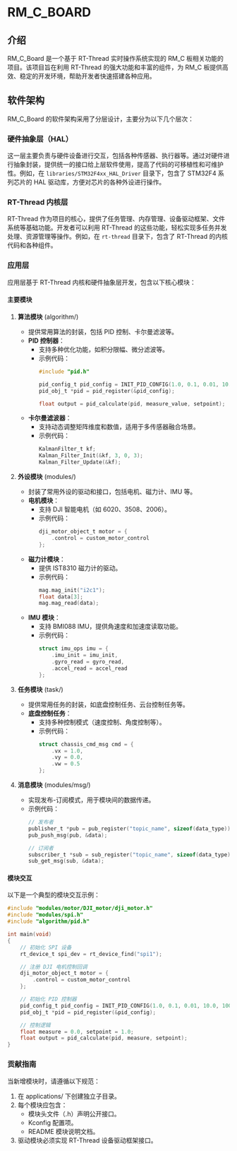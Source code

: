 
# RM_C_BOARD

## 介绍
RM_C_Board 是一个基于 RT-Thread 实时操作系统实现的 RM_C 板相关功能的项目。该项目旨在利用 RT-Thread 的强大功能和丰富的组件，为 RM_C 板提供高效、稳定的开发环境，帮助开发者快速搭建各种应用。

## 软件架构
RM_C_Board 的软件架构采用了分层设计，主要分为以下几个层次：

### 硬件抽象层（HAL）
这一层主要负责与硬件设备进行交互，包括各种传感器、执行器等。通过对硬件进行抽象封装，提供统一的接口给上层软件使用，提高了代码的可移植性和可维护性。例如，在 `libraries/STM32F4xx_HAL_Driver` 目录下，包含了 STM32F4 系列芯片的 HAL 驱动库，方便对芯片的各种外设进行操作。

### RT-Thread 内核层
RT-Thread 作为项目的核心，提供了任务管理、内存管理、设备驱动框架、文件系统等基础功能。开发者可以利用 RT-Thread 的这些功能，轻松实现多任务并发处理、资源管理等操作。例如，在 `rt-thread` 目录下，包含了 RT-Thread 的内核代码和各种组件。

### 应用层
应用层基于 RT-Thread 内核和硬件抽象层开发，包含以下核心模块：

#### 主要模块
1. **算法模块** (algorithm/)
   - 提供常用算法的封装，包括 PID 控制、卡尔曼滤波等。
   - **PID 控制器**：
     - 支持多种优化功能，如积分限幅、微分滤波等。
     - 示例代码：
       ```c
       #include "pid.h"

       pid_config_t pid_config = INIT_PID_CONFIG(1.0, 0.1, 0.01, 10.0, 100.0, PID_Integral_Limit);
       pid_obj_t *pid = pid_register(&pid_config);

       float output = pid_calculate(pid, measure_value, setpoint);
       ```
   - **卡尔曼滤波器**：
     - 支持动态调整矩阵维度和数值，适用于多传感器融合场景。
     - 示例代码：
       ```c
       KalmanFilter_t kf;
       Kalman_Filter_Init(&kf, 3, 0, 3);
       Kalman_Filter_Update(&kf);
       ```

2. **外设模块** (modules/)
   - 封装了常用外设的驱动和接口，包括电机、磁力计、IMU 等。
   - **电机模块**：
     - 支持 DJI 智能电机（如 6020、3508、2006）。
     - 示例代码：
       ```c
       dji_motor_object_t motor = {
           .control = custom_motor_control
       };
       ```
   - **磁力计模块**：
     - 提供 IST8310 磁力计的驱动。
     - 示例代码：
       ```c
       mag.mag_init("i2c1");
       float data[3];
       mag.mag_read(data);
       ```
   - **IMU 模块**：
     - 支持 BMI088 IMU，提供角速度和加速度读取功能。
     - 示例代码：
       ```c
       struct imu_ops imu = {
           .imu_init = imu_init,
           .gyro_read = gyro_read,
           .accel_read = accel_read
       };
       ```

3. **任务模块** (task/)
   - 提供常用任务的封装，如底盘控制任务、云台控制任务等。
   - **底盘控制任务**：
     - 支持多种控制模式（速度控制、角度控制等）。
     - 示例代码：
       ```c
       struct chassis_cmd_msg cmd = {
           .vx = 1.0,
           .vy = 0.0,
           .vw = 0.5
       };
       ```

4. **消息模块** (modules/msg/)
   - 实现发布-订阅模式，用于模块间的数据传递。
   - 示例代码：
     ```c
     // 发布者
     publisher_t *pub = pub_register("topic_name", sizeof(data_type));
     pub_push_msg(pub, &data);

     // 订阅者
     subscriber_t *sub = sub_register("topic_name", sizeof(data_type));
     sub_get_msg(sub, &data);
     ```

#### 模块交互
以下是一个典型的模块交互示例：
```c
#include "modules/motor/DJI_motor/dji_motor.h"
#include "modules/spi.h"
#include "algorithm/pid.h"

int main(void)
{
    // 初始化 SPI 设备
    rt_device_t spi_dev = rt_device_find("spi1");

    // 注册 DJI 电机控制回调
    dji_motor_object_t motor = {
        .control = custom_motor_control
    };

    // 初始化 PID 控制器
    pid_config_t pid_config = INIT_PID_CONFIG(1.0, 0.1, 0.01, 10.0, 100.0, PID_Integral_Limit);
    pid_obj_t *pid = pid_register(&pid_config);

    // 控制逻辑
    float measure = 0.0, setpoint = 1.0;
    float output = pid_calculate(pid, measure, setpoint);
}
```
### 贡献指南
当新增模块时，请遵循以下规范：

1. 在 applications/ 下创建独立子目录。
2. 每个模块应包含：
   - 模块头文件（.h）声明公开接口。
   - Kconfig 配置项。
   - README 模块说明文档。
3. 驱动模块必须实现 RT-Thread 设备驱动框架接口。